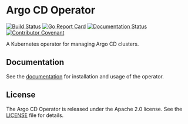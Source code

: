 # Argo CD Operator
[![Build Status](https://travis-ci.org/argoproj-labs/argocd-operator.svg?branch=master)](https://travis-ci.org/argoproj-labs/argocd-operator)
[![Go Report Card](https://goreportcard.com/badge/argoproj-labs/argocd-operator "Go Report Card")](https://goreportcard.com/report/argoproj-labs/argocd-operator)
[![Documentation Status](https://readthedocs.org/projects/argocd-operator/badge/?version=latest)](https://argocd-operator.readthedocs.io/en/latest/?badge=latest)
[![Contributor Covenant](https://img.shields.io/badge/Contributor%20Covenant-v2.0%20adopted-ff69b4.svg)](code-of-conduct.md) 

A Kubernetes operator for managing Argo CD clusters.

## Documentation

See the [documentation][docs] for installation and usage of the operator.

## License

The Argo CD Operator is released under the Apache 2.0 license. See the [LICENSE][license_file] file for details.

[docs]:https://argocd-operator.readthedocs.io
[license_file]:./LICENSE
